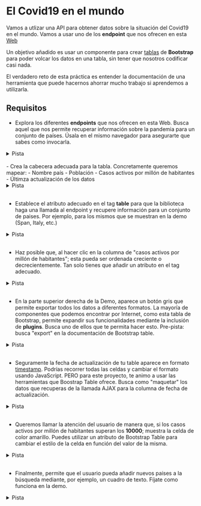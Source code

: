 # El Covid19 en el mundo

Vamos a utlizar una API para obtener datos sobre la situación del Covid19 en el mundo. Vamos a usar uno de los **endpoint** que nos ofrecen en esta [Web](https://corona.lmao.ninja/docs/#/COVID-19%3A%20Worldometers)

Un objetivo añadido es usar un componente para crear [tablas](https://bootstrap-table.com/) de **Bootstrap** para poder volcar los datos en una tabla, sin tener que nosotros codificar casi nada.

El verdadero reto de esta práctica es entender la documentación de una herramienta que puede hacernos ahorrar mucho trabajo si aprendemos a utilizarla.

## Requisitos

- Explora los diferentes **endpoints** que nos ofrecen en esta Web. Busca aquel que nos permite recuperar información sobre la pandemia para un conjunto de países. Úsala en el mismo navegador para asegurarte que sabes como invocarla.

<details>
 <summary>Pista</summary>
    Este endpoing parece adecuado. Los paises sobre los que quieres obtener los datos se añaden al final de la URL, separados por comas (https://corona.lmao.ninja/docs/#/COVID-19%3A%20Worldometers/get_v3_covid_19_countries)
</details>
<br/>
- Crea la cabecera adecuada para la tabla. Concretamente queremos mapear: 
  - Nombre país
  - Población
  - Casos activos por millón de habitantes
  - Últimza actualización de los datos

<details>
 <summary>Pista</summary>
    Crea un **thead** con la información necesaria para cada una de las columnas: (https://www.w3schools.com/tags/tag_thead.asp)
</details>
<br/>

- Establece el atributo adecuado en el tag **table** para que la biblioteca haga una llamada al endpoint y recupere información para un conjunto de paises. Por ejemplo, para los mismos que se muestran en la demo (Span, Italy, etc.)
<details>

 <summary>Pista</summary>
    Fíjate en el atributo **data-url** y en los atributos **data-field**: (https://examples.bootstrap-table.com/#welcomes/from-url.html#view-source)
</details>
<br/>

- Haz posible que, al hacer clic en la columna de "casos activos por millón de habitantes"; esta pueda ser ordenada creciente o decrecientemente. Tan solo tienes que añadir un atributo en el tag adecuado.

<details>
 <summary>Pista</summary>
    Mira como usar el atributo **data-sortable**: (https://examples.bootstrap-table.com/index.html#column-options/sortable.html)
</details>
<br/>

- En la parte superior derecha de la Demo, aparece un botón gris que permite exportar todos los datos a diferentes formatos. La mayoría de componentes que podemos encontrar por Internet, como esta tabla de Bootstrap, permite expandir sus funcionalidades mediante la inclusión de **plugins**. Busca uno de ellos que te permita hacer esto. Pre-pista: busca "export" en la documentación de Bootstrap table.

<details>
 <summary>Pista</summary>
    Mira como usar este plugin: https://examples.bootstrap-table.com/index.html#issues/188.html#view-source
</details>
<br/>

- Seguramente la fecha de actualización de tu table aparece en formato [timestamp](https://www.w3schools.com/jsref/tryit.asp?filename=tryjsref_gettime). Podrías recorrer todas las celdas y cambiar el formato usando JavaScript. PERO para este proyecto, te animo a usar las herramientas que Boostrap Table ofrece. Busca como "maquetar" los datos que recuperas de la llamada AJAX para la columna de fecha de actualización.

<details>
<summary>Pista</summary>
    El atributo data-formatter: https://examples.bootstrap-table.com/#column-options/formatter.html
</details>
<br/>

- Queremos llamar la atención del usuario de manera que, si los casos activos por millón de habitantes superan los **10000**; muestra la celda de color amarillo. Puedes utilizar un atributo de Bootstrap Table para cambiar el estilo de la celda en función del valor de la misma.

<details>
 <summary>Pista</summary>
    Usa cellStyle: https://examples.bootstrap-table.com/index.html?bootstrap5#column-options/cell-style.html
</details>
<br/>

- Finalmente, permite que el usuario pueda añadir nuevos paises a la búsqueda mediante, por ejemplo, un cuadro de texto. Fíjate como funciona en la demo.

<details>
 <summary>Pista</summary>
    1. Guarda la URL de la llamada AJAX en una variable
    2. Añade un tag input (por ejemplo) para que el usuario pueda introducir el nombre de un país en inglés
    3. Añade un evento de manera que, al hacer clic en el botón de añadir, se actualice la variable **url** y ejecute un método de actualización de la tabla Bootstrap
    4. https://examples.bootstrap-table.com/index.html?bootstrap5#issues/409.html
</details>
